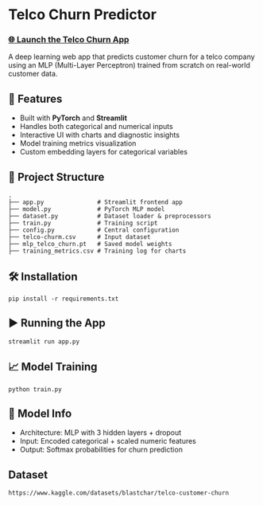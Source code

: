 <!DOCTYPE html>
<html lang="en">
<body>

  <h1>Telco Churn Predictor</h1>
  <h3><a href="https://telco-mlp-churn-5qxoceoxyoxqyvrmboi7ev.streamlit.app/" target="_blank">
    🌐 Launch the Telco Churn App
</a></h3>

  <p>A deep learning web app that predicts customer churn for a telco company using an MLP (Multi-Layer Perceptron) trained from scratch on real-world customer data.</p>

  <h2>🚀 Features</h2>
  <ul>
    <li>Built with <strong>PyTorch</strong> and <strong>Streamlit</strong></li>
    <li>Handles both categorical and numerical inputs</li>
    <li>Interactive UI with charts and diagnostic insights</li>
    <li>Model training metrics visualization</li>
    <li>Custom embedding layers for categorical variables</li>
  </ul>

  <h2>📂 Project Structure</h2>
  <pre><code>.
├── app.py               # Streamlit frontend app
├── model.py             # PyTorch MLP model
├── dataset.py           # Dataset loader & preprocessors
├── train.py             # Training script
├── config.py            # Central configuration
├── telco-churm.csv      # Input dataset
├── mlp_telco_churn.pt   # Saved model weights
├── training_metrics.csv # Training log for charts
</code></pre>

  <h2>🛠️ Installation</h2>
  <pre><code>pip install -r requirements.txt</code></pre>

  <h2>▶️ Running the App</h2>
  <pre><code>streamlit run app.py</code></pre>

  <h2>📈 Model Training</h2>
  <pre><code>python train.py</code></pre>

  <h2>🧠 Model Info</h2>
  <ul>
    <li>Architecture: MLP with 3 hidden layers + dropout</li>
    <li>Input: Encoded categorical + scaled numeric features</li>
    <li>Output: Softmax probabilities for churn prediction</li>
  </ul>

  <h2>Dataset</h2>
  <pre><code>https://www.kaggle.com/datasets/blastchar/telco-customer-churn</code></pre>

</body>
</html>
